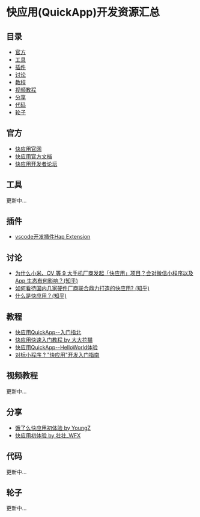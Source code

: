 # 快应用(QuickApp)开发资源汇总

## 目录

- [官方](#官方)
- [工具](#工具)
- [插件](#插件)
- [讨论](#讨论)
- [教程](#教程)
- [视频教程](#视频教程)
- [分享](#分享)
- [代码](#代码)
- [轮子](#轮子)

## 官方

- [快应用官网](https://www.quickapp.cn/)
- [快应用官方文档](https://doc.quickapp.cn/)
- [快应用开发者论坛](http://bbs.quickapp.cn/)

## 工具

更新中...

## 插件

- [vscode开发插件Hap Extension](https://marketplace.visualstudio.com/items?itemName=yupeng528.hap)

## 讨论

- [为什么小米、OV 等 9 大手机厂商发起「快应用」项目？会对微信小程序以及 App 生态有何影响？(知乎)](https://www.zhihu.com/question/268663484/answer/343010272)
- [如何看待国内几家硬件厂商联合鼎力打造的快应用? (知乎)](https://www.zhihu.com/question/268675437/answer/343249351)
- [什么是快应用？(知乎)](https://www.zhihu.com/question/269267011)

## 教程

- [快应用QuickApp--入门指北](https://zhuanlan.zhihu.com/p/34774751)
- [快应用快速入门教程 by 大大花猫](https://juejin.im/post/5ab27d8e518825557e78485e)
- [快应用QuickApp--HelloWorld体验](https://www.cnblogs.com/simleSmith/p/8618256.html)
- [对标小程序 ? "快应用"开发入门指南](https://juejin.im/post/5ab26a1e6fb9a028b547c675)

## 视频教程

更新中...

## 分享

- [饿了么快应用初体验 by YoungZ](https://juejin.im/post/5ab119ef51882555712c3372)
- [快应用初体验 by 壮壮_WFX](https://juejin.im/post/5ab378235188255574599cc4)

## 代码

更新中...

## 轮子

更新中...
